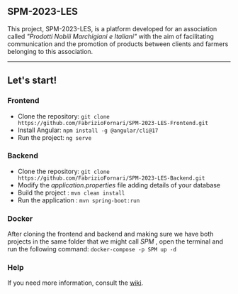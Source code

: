 ## SPM-2023-LES
This project, SPM-2023-LES, is a platform developed for an association called _"Prodotti Nobili Marchigiani e Italiani"_ with the aim of facilitating communication and the promotion of products between clients and farmers belonging to this association. 
***
## Let's start!
### Frontend
* Clone the repository: `git clone https://github.com/FabrizioFornari/SPM-2023-LES-Frontend.git`
* Install Angular: `npm install -g @angular/cli@17`
* Run the project: `ng serve`
### Backend
* Clone the repository: `git clone https://github.com/FabrizioFornari/SPM-2023-LES-Backend.git`
* Modify the _application.properties_ file adding details of your database
* Build the project : `mvn clean install`
* Run the application : `mvn spring-boot:run`
### Docker
After cloning the frontend and backend and making sure we have both projects in the same folder that we might call _SPM_ , open the terminal and run the following command: `docker-compose -p SPM up -d`
### Help
If you need more information, consult the [wiki](https://github.com/FabrizioFornari/SPM-2023-LES-Frontend/wiki/Getting-started).



